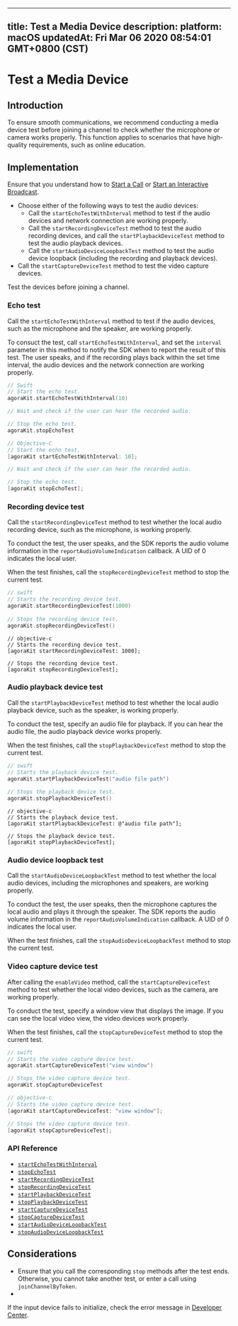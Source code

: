 
---
title: Test a Media Device
description: 
platform: macOS
updatedAt: Fri Mar 06 2020 08:54:01 GMT+0800 (CST)
---
# Test a Media Device
## Introduction

To ensure smooth communications, we recommend conducting a media device test before joining a channel to check whether the microphone or camera works properly. This function applies to scenarios that have high-quality requirements, such as online education.

## Implementation

Ensure that you understand how to [Start a Call](../../en/Video/start_call_mac.md) or [Start an Interactive Broadcast](../../en/Video/start_live_mac.md).

- Choose either of the following ways to test the audio devices:
	- Call the `startEchoTestWithInterval` method to test if the audio devices and network connection are working properly.
	- Call the `startRecordingDeviceTest` method to test the audio recording devices, and call the `startPlaybackDeviceTest` method to test the audio playback devices.
	- Call the `startAudioDeviceLoopbackTest` method to test the audio device loopback (including the recording and playback devices).
- Call the `startCaptureDeviceTest` method to test the video capture devices.

<div class="alert note">Test the devices before joining a channel.</div>

### Echo test

Call the `startEchoTestWithInterval` method to test if the audio devices, such as the microphone and the speaker, are working properly.

To consuct the test, call `startEchoTestWithInterval`, and set the `interval` parameter in this method to notify the SDK when to report the result of this test. The user speaks, and if the recording plays back within the set time interval, the audio devices and the network connection are working properly.

```swift
// Swift
// Start the echo test.
agoraKit.startEchoTestWithInterval(10)

// Wait and check if the user can hear the recorded audio.

// Stop the echo test.
agoraKit.stopEchoTest
```

```objective-c
// Objective-C
// Start the echo test.
[agoraKit startEchoTestWithInterval: 10];

// Wait and check if the user can hear the recorded audio.

// Stop the echo test.
[agoraKit stopEchoTest];
```

### Recording device test

Call the `startRecordingDeviceTest` method to test whether the local audio recording device, such as the microphone, is working properly.

To conduct the test, the user speaks, and the SDK reports the audio volume information in the `reportAudioVolumeIndication` callback. A UID of 0 indicates the local user.

When the test finishes, call the `stopRecordingDeviceTest` method to stop the current test.

```swift	
// swift
// Starts the recording device test.
agoraKit.startRecordingDeviceTest(1000)
	
// Stops the recording device test.
agoraKit.stopRecordingDeviceTest()
```

```oc
// objective-c
// Starts the recording device test.
[agoraKit startRecordingDeviceTest: 1000];

// Stops the recording device test.
[agoraKit stopRecordingDeviceTest];
```

### Audio playback device test

Call the `startPlaybackDeviceTest` method to test whether the local audio playback device, such as the speaker, is working properly.

To conduct the test, specify an audio file for playback. If you can hear the audio file, the audio playback device works properly.

When the test finishes, call the `stopPlaybackDeviceTest` method to stop the current test.

```swift
// swift
// Starts the playback device test.
agoraKit.startPlaybackDeviceTest("audio file path")
	
// Stops the playback device test.
agoraKit.stopPlaybackDeviceTest()
```

```oc
// objective-c
// Starts the playback device test.
[agoraKit startPlaybackDeviceTest: @"audio file path"];

// Stops the playback device test.
[agoraKit stopPlaybackDeviceTest];
```

### Audio device loopback test

Call the `startAudioDeviceLoopbackTest` method to test whether the local audio devices, including the microphones and speakers, are working properly.

To conduct the test, the user speaks, then the microphone captures the local audio and plays it through the speaker. The SDK reports the audio volume information in the `reportAudioVolumeIndication` callback. A UID of 0 indicates the local user.

When the test finishes, call the `stopAudioDeviceLoopbackTest` method to stop the current test.

### Video capture device test

After calling the `enableVideo` method, call the `startCaptureDeviceTest` method to test whether the local video devices, such as the camera, are working properly.

To conduct the test, specify a window view that displays the image. If you can see the local video view, the video devices work properly.

When the test finishes, call the `stopCaptureDeviceTest` method to stop the current test.

```swift
// swift
// Starts the video capture device test.
agoraKit.startCaptureDeviceTest("view window")

// Stops the video capture device test.
agoraKit.stopCaptureDeviceTest
```

```objective-c
// objective-c
// Starts the video capture device test.
[agoraKit startCaptureDeviceTest: "view window"];

// Stops the video capture device test.
[agoraKit stopCaptureDeviceTest];
```

### API Reference

* [`startEchoTestWithInterval`](https://docs.agora.io/en/Video/API%20Reference/oc/Classes/AgoraRtcEngineKit.html#//api/name/startEchoTestWithInterval:successBlock:)
* [`stopEchoTest`](https://docs.agora.io/en/Video/API%20Reference/oc/Classes/AgoraRtcEngineKit.html#//api/name/stopEchoTest)
* [`startRecordingDeviceTest`](https://docs.agora.io/en/Video/API%20Reference/oc/Classes/AgoraRtcEngineKit.html#//api/name/stopRecordingDeviceTest)
* [`stopRecordingDeviceTest`](https://docs.agora.io/en/Video/API%20Reference/oc/Classes/AgoraRtcEngineKit.html#//api/name/stopRecordingDeviceTest)
* [`startPlaybackDeviceTest`](https://docs.agora.io/en/Video/API%20Reference/oc/Classes/AgoraRtcEngineKit.html#//api/name/startPlaybackDeviceTest:)
* [`stopPlaybackDeviceTest`](https://docs.agora.io/en/Video/API%20Reference/oc/Classes/AgoraRtcEngineKit.html#//api/name/stopPlaybackDeviceTest)
* [`startCaptureDeviceTest`](https://docs.agora.io/en/Video/API%20Reference/oc/Classes/AgoraRtcEngineKit.html#//api/name/startCaptureDeviceTest:)
* [`stopCaptureDeviceTest`](https://docs.agora.io/en/Video/API%20Reference/oc/Classes/AgoraRtcEngineKit.html#//api/name/stopCaptureDeviceTest)
* [`startAudioDeviceLoopbackTest`](https://docs.agora.io/en/Video/API%20Reference/oc/Classes/AgoraRtcEngineKit.html#//api/name/startAudioDeviceLoopbackTest:)
* [`stopAudioDeviceLoopbackTest`](https://docs.agora.io/en/Video/API%20Reference/oc/Classes/AgoraRtcEngineKit.html#//api/name/stopAudioDeviceLoopbackTest)

## Considerations
- Ensure that you call the corresponding `stop` methods after the test ends. Otherwise, you cannot take another test, or enter a call using `joinChannelByToken`. 
- 
If the input device fails to initialize, check the error message in [Developer Center](https://docs.agora.io/en/Video/API%20Reference/oc/Constants/AgoraErrorCode.html).
